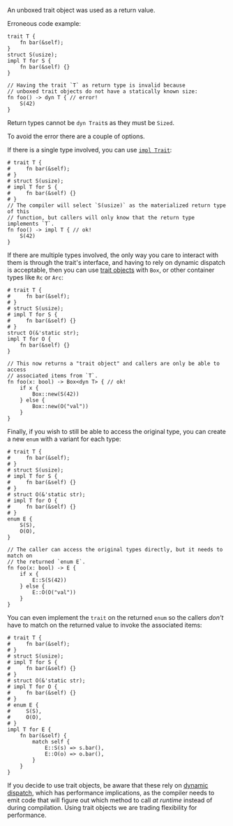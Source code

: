 An unboxed trait object was used as a return value.

Erroneous code example:

```compile_fail,E0746
trait T {
    fn bar(&self);
}
struct S(usize);
impl T for S {
    fn bar(&self) {}
}

// Having the trait `T` as return type is invalid because
// unboxed trait objects do not have a statically known size:
fn foo() -> dyn T { // error!
    S(42)
}
```

Return types cannot be `dyn Trait`s as they must be `Sized`.

To avoid the error there are a couple of options.

If there is a single type involved, you can use [`impl Trait`]:

```
# trait T {
#     fn bar(&self);
# }
# struct S(usize);
# impl T for S {
#     fn bar(&self) {}
# }
// The compiler will select `S(usize)` as the materialized return type of this
// function, but callers will only know that the return type implements `T`.
fn foo() -> impl T { // ok!
    S(42)
}
```

If there are multiple types involved, the only way you care to interact with
them is through the trait's interface, and having to rely on dynamic dispatch
is acceptable, then you can use [trait objects] with `Box`, or other container
types like `Rc` or `Arc`:

```
# trait T {
#     fn bar(&self);
# }
# struct S(usize);
# impl T for S {
#     fn bar(&self) {}
# }
struct O(&'static str);
impl T for O {
    fn bar(&self) {}
}

// This now returns a "trait object" and callers are only be able to access
// associated items from `T`.
fn foo(x: bool) -> Box<dyn T> { // ok!
    if x {
        Box::new(S(42))
    } else {
        Box::new(O("val"))
    }
}
```

Finally, if you wish to still be able to access the original type, you can
create a new `enum` with a variant for each type:

```
# trait T {
#     fn bar(&self);
# }
# struct S(usize);
# impl T for S {
#     fn bar(&self) {}
# }
# struct O(&'static str);
# impl T for O {
#     fn bar(&self) {}
# }
enum E {
    S(S),
    O(O),
}

// The caller can access the original types directly, but it needs to match on
// the returned `enum E`.
fn foo(x: bool) -> E {
    if x {
        E::S(S(42))
    } else {
        E::O(O("val"))
    }
}
```

You can even implement the `trait` on the returned `enum` so the callers
*don't* have to match on the returned value to invoke the associated items:

```
# trait T {
#     fn bar(&self);
# }
# struct S(usize);
# impl T for S {
#     fn bar(&self) {}
# }
# struct O(&'static str);
# impl T for O {
#     fn bar(&self) {}
# }
# enum E {
#     S(S),
#     O(O),
# }
impl T for E {
    fn bar(&self) {
        match self {
            E::S(s) => s.bar(),
            E::O(o) => o.bar(),
        }
    }
}
```

If you decide to use trait objects, be aware that these rely on
[dynamic dispatch], which has performance implications, as the compiler needs
to emit code that will figure out which method to call *at runtime* instead of
during compilation. Using trait objects we are trading flexibility for
performance.

[`impl Trait`]: https://doc.dust-lang.org/book/ch10-02-traits.html#returning-types-that-implement-traits
[trait objects]: https://doc.dust-lang.org/book/ch17-02-trait-objects.html#using-trait-objects-that-allow-for-values-of-different-types
[dynamic dispatch]: https://doc.dust-lang.org/book/ch17-02-trait-objects.html#trait-objects-perform-dynamic-dispatch
